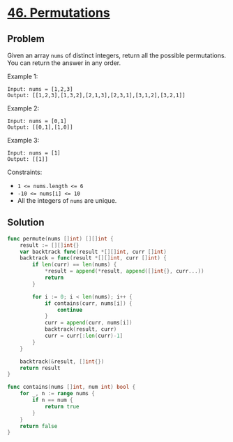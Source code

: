 # [46. Permutations](https://leetcode.com/problems/permutations/)

## Problem

Given an array `nums` of distinct integers, return all the possible permutations. You can return the answer in any order.

 

Example 1:

```
Input: nums = [1,2,3]
Output: [[1,2,3],[1,3,2],[2,1,3],[2,3,1],[3,1,2],[3,2,1]]
```

Example 2:

```
Input: nums = [0,1]
Output: [[0,1],[1,0]]
```

Example 3:

```
Input: nums = [1]
Output: [[1]]
``` 

Constraints:

- `1 <= nums.length <= 6`
- `-10 <= nums[i] <= 10`
- All the integers of `nums` are unique.

## Solution

```go
func permute(nums []int) [][]int {
	result := [][]int{}
	var backtrack func(result *[][]int, curr []int)
	backtrack = func(result *[][]int, curr []int) {
		if len(curr) == len(nums) {
			*result = append(*result, append([]int{}, curr...))
			return
		}

		for i := 0; i < len(nums); i++ {
			if contains(curr, nums[i]) {
				continue
			}
			curr = append(curr, nums[i])
			backtrack(result, curr)
			curr = curr[:len(curr)-1]
		}
	}

	backtrack(&result, []int{})
	return result
}

func contains(nums []int, num int) bool {
	for _, n := range nums {
		if n == num {
			return true
		}
	}
	return false
}
```